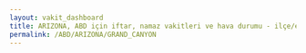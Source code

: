```yaml
---
layout: vakit_dashboard
title: ARIZONA, ABD için iftar, namaz vakitleri ve hava durumu - ilçe/eyalet seç
permalink: /ABD/ARIZONA/GRAND_CANYON
---
```


<script type="text/javascript">
  var GLOBAL_COUNTRY = 'ABD';
  var GLOBAL_CITY = 'ARIZONA';
  var GLOBAL_STATE = 'GRAND_CANYON';
  var lat = 72;
  var lon = 21;
</script>
